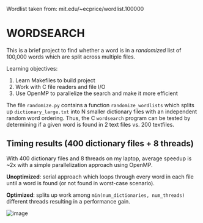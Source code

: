 Wordlist taken from: mit.edu/~ecprice/wordlist.100000

# WORDSEARCH

This is a brief project to find whether a word is in a *randomized* list of 100,000 words which are split across multiple files.

Learning objectives:

1) Learn Makefiles to build project
2) Work with C file readers and file I/O
3) Use OpenMP to parallelize the search and make it more efficient

The file `randomize.py` contains a function `randomize_wordlists` which splits up `dictionary_large.txt` into N smaller dictionary files with an independent random word ordering. Thus, the C `wordsearch` program can be tested by determining if a given word is found in 2 text files vs. 200 textfiles.

## Timing results (400 dictionary files + 8 threads)
With 400 dictionary files and 8 threads on my laptop, average speedup is ~2x with a simple parallelization approach using OpenMP.

**Unoptimized**: serial approach which loops through every word in each file until a word is found (or not found in worst-case scenario).

**Optimized**: splits up work among `min(num_dictionaries, num_threads)` different threads resulting in a performance gain.

![image](https://user-images.githubusercontent.com/90151434/209740931-fe64220b-1716-4504-971c-fce44daec0f9.png)
